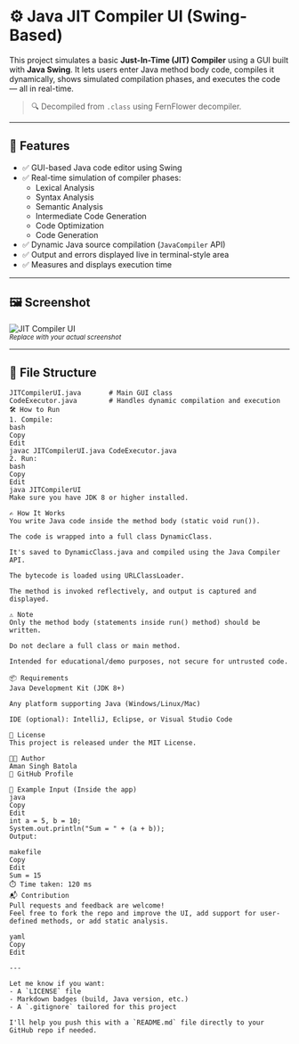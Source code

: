 # ⚙️ Java JIT Compiler UI (Swing-Based)

This project simulates a basic **Just-In-Time (JIT) Compiler** using a GUI built with **Java Swing**. It lets users enter Java method body code, compiles it dynamically, shows simulated compilation phases, and executes the code — all in real-time.

> 🔍 Decompiled from `.class` using FernFlower decompiler.

---

## 🚀 Features

- ✅ GUI-based Java code editor using Swing
- ✅ Real-time simulation of compiler phases:
  - Lexical Analysis
  - Syntax Analysis
  - Semantic Analysis
  - Intermediate Code Generation
  - Code Optimization
  - Code Generation
- ✅ Dynamic Java source compilation (`JavaCompiler` API)
- ✅ Output and errors displayed live in terminal-style area
- ✅ Measures and displays execution time

---

## 🖼️ Screenshot

![JIT Compiler UI](https://via.placeholder.com/800x500.png?text=JIT+Compiler+UI+Preview)  
<sub>*Replace with your actual screenshot*</sub>

---

## 📁 File Structure

```plaintext
JITCompilerUI.java       # Main GUI class
CodeExecutor.java        # Handles dynamic compilation and execution
🛠 How to Run
1. Compile:
bash
Copy
Edit
javac JITCompilerUI.java CodeExecutor.java
2. Run:
bash
Copy
Edit
java JITCompilerUI
Make sure you have JDK 8 or higher installed.

✍️ How It Works
You write Java code inside the method body (static void run()).

The code is wrapped into a full class DynamicClass.

It's saved to DynamicClass.java and compiled using the Java Compiler API.

The bytecode is loaded using URLClassLoader.

The method is invoked reflectively, and output is captured and displayed.

⚠️ Note
Only the method body (statements inside run() method) should be written.

Do not declare a full class or main method.

Intended for educational/demo purposes, not secure for untrusted code.

📦 Requirements
Java Development Kit (JDK 8+)

Any platform supporting Java (Windows/Linux/Mac)

IDE (optional): IntelliJ, Eclipse, or Visual Studio Code

📄 License
This project is released under the MIT License.

👨‍💻 Author
Aman Singh Batola
📧 GitHub Profile

🏁 Example Input (Inside the app)
java
Copy
Edit
int a = 5, b = 10;
System.out.println("Sum = " + (a + b));
Output:

makefile
Copy
Edit
Sum = 15
⏱️ Time taken: 120 ms
📬 Contribution
Pull requests and feedback are welcome!
Feel free to fork the repo and improve the UI, add support for user-defined methods, or add static analysis.

yaml
Copy
Edit

---

Let me know if you want:
- A `LICENSE` file
- Markdown badges (build, Java version, etc.)
- A `.gitignore` tailored for this project

I'll help you push this with a `README.md` file directly to your GitHub repo if needed.